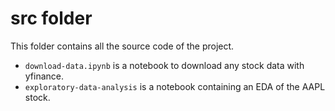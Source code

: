 # src folder

This folder contains all the source code of the project.

* `download-data.ipynb` is a notebook to download any stock data with yfinance.
* `exploratory-data-analysis` is a notebook containing an EDA of the AAPL stock.
